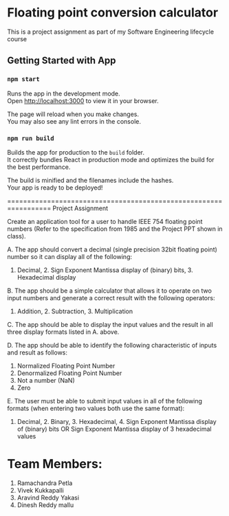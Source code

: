 # Floating point conversion calculator

This is a project assignment as part of my Software Engineering lifecycle course


## Getting Started with App

### `npm start`

Runs the app in the development mode.\
Open [http://localhost:3000](http://localhost:3000) to view it in your browser.

The page will reload when you make changes.\
You may also see any lint errors in the console.

### `npm run build`

Builds the app for production to the `build` folder.\
It correctly bundles React in production mode and optimizes the build for the best performance.

The build is minified and the filenames include the hashes.\
Your app is ready to be deployed!

=================================================================
Project Assignment

Create an application tool for a user to handle IEEE 754 floating point numbers (Refer to the specification from 1985 and the Project PPT shown in class).

A. The app should convert a decimal (single precision 32bit floating point) number so it can display all of the following:
1. Decimal, 2. Sign Exponent Mantissa display of (binary) bits, 3. Hexadecimal display

B. The app should be a simple calculator that allows it to operate on two input numbers and generate a correct result with the following operators:
1. Addition, 2. Subtraction, 3. Multiplication

C. The app should be able to display the input values and the result in all three display formats listed in A. above.

D. The app should be able to identify the following characteristic of inputs and result as follows:
1. Normalized Floating Point Number
2. Denormalized Floating Point Number
3. Not a number (NaN)
4. Zero

E. The user must be able to submit input values in all of the following formats (when entering two values both use
the same format):
1. Decimal, 2. Binary, 3. Hexadecimal, 4. Sign Exponent Mantissa display of (binary) bits OR Sign Exponent Mantissa
   display of 3 hexadecimal values



Team Members:
=============
1. Ramachandra Petla
2. Vivek Kukkapalli
3. Aravind Reddy Yakasi
4. Dinesh Reddy mallu

